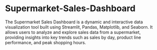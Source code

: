 # Supermarket-Sales-Dashboard
The Supermarket Sales Dashboard is a dynamic and interactive data visualization tool built using Streamlit, Pandas, Matplotlib, and Seaborn. It allows users to analyze and explore sales data from a supermarket, providing insights into key trends such as sales by day, product line performance, and peak shopping hours.
